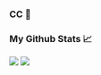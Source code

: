 ### CC 👋

### My Github Stats 📈
![](https://github-readme-stats.vercel.app/api?username=NhProGamer&show_icons=true&theme=radical)
[![](https://github-readme-stats.vercel.app/api/top-langs/?username=NhProGamer&layout=compact&theme=cobalt)](https://github.com/anuraghazra/github-readme-stats)
<!--
**NhProGamer/NhProGamer** is a ✨ _special_ ✨ repository because its `README.md` (this file) appears on your GitHub profile.

Here are some ideas to get you started:

- 🔭 I’m currently working on ...
- 🌱 I’m currently learning ...
- 👯 I’m looking to collaborate on ...
- 🤔 I’m looking for help with ...
- 💬 Ask me about ...
- 📫 How to reach me: ...
- 😄 Pronouns: ...
- ⚡ Fun fact: ...
-->

